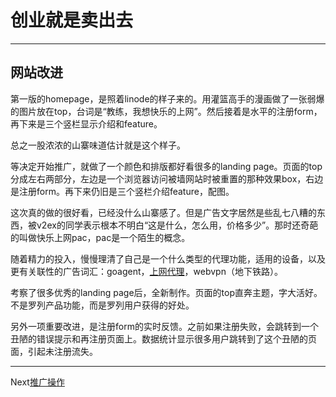 # 创业就是卖出去 #


-----------------------------


网站改进
-------
第一版的homepage，是照着linode的样子来的。用灌篮高手的漫画做了一张弱爆的图片放在top，台词是“教练，我想快乐的上网”。然后接着是水平的注册form，再下来是三个竖栏显示介绍和feature。

总之一股浓浓的山寨味道估计就是这个样子。

等决定开始推广，就做了一个颜色和排版都好看很多的landing page。页面的top分成左右两部分，左边是一个浏览器访问被墙网站时被重置的那种效果box，右边是注册form。再下来仍旧是三个竖栏介绍feature，配图。

这次真的做的很好看，已经没什么山寨感了。但是广告文字居然是些乱七八糟的东西，被v2ex的同学表示根本不明白“这是什么，怎么用，价格多少”。那时还奇葩的叫做快乐上网pac，pac是一个陌生的概念。

随着精力的投入，慢慢理清了自己是一个什么类型的代理功能，适用的设备，以及更有关联性的广告词汇：goagent，[上网代理]，webvpn（地下铁路）。

考察了很多优秀的landing page后，全新制作。页面的top直奔主题，字大活好。不是罗列产品功能，而是罗列用户获得的好处。

另外一项重要改进，是注册form的实时反馈。之前如果注册失败，会跳转到一个丑陋的错误提示和再注册页面上。数据统计显示很多用户跳转到了这个丑陋的页面，引起未注册流失。

------------------------
Next[推广操作](/idea/marketing-how.html)


  [快乐上网]: http://ppt99.sinaapp.com/
  
  [上网代理]: http://ppt99.sinaapp.com/lptw.php

  [帖子1]: http://www.v2ex.com/t/80441

  [帖子2]: http://www.v2ex.com/t/82470